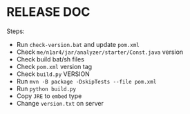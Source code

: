 # RELEASE DOC

Steps:
- Run `check-version.bat` and update `pom.xml`
- Check `me/n1ar4/jar/analyzer/starter/Const.java` version
- Check build bat/sh files
- Check `pom.xml` version tag
- Check `build.py` VERSION
- Run `mvn -B package -DskipTests --file pom.xml`
- Run `python build.py`
- Copy `JRE` to `embed` type
- Change `version.txt` on server